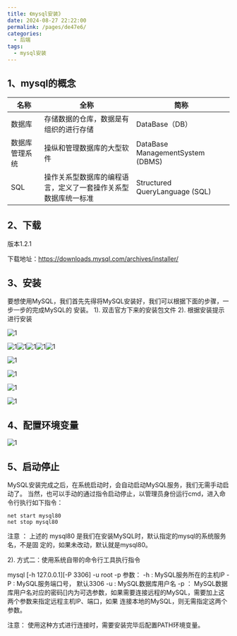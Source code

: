 ```yaml
---
title: 《mysql安装》
date: 2024-08-27 22:22:00
permalink: /pages/de47e6/
categories:
  - 后端
tags:
  - mysql安装
---
```





## 1、mysql的概念

| 名称      | 全称                              | 简称                               |
| ------- | ------------------------------- | -------------------------------- |
| 数据库     | 存储数据的仓库，数据是有组织的进行存储             | DataBase（DB）                     |
| 数据库管理系统 | 操纵和管理数据库的大型软件                   | DataBase ManagementSystem (DBMS) |
| SQL     | 操作关系型数据库的编程语言，定义了一套操作关系型数据库统一标准 | Structured QueryLanguage (SQL)   |

## 2、下载

版本1.2.1

下载地址：https://downloads.mysql.com/archives/installer/

## 3、安装

要想使用MySQL，我们首先先得将MySQL安装好，我们可以根据下面的步骤，一步一步的完成MySQL的
安装。
1). 双击官方下来的安装包文件
2). 根据安装提示进行安装

![1](./img/1.png)

![1](./img/2.png)![1](./img/3.png)![1](./img/4.png)![1](./img/5.png)![1](./img/6.png)

![1](./img/7.png)

![1](./img/8.png)

![1](./img/9.png)

![1](./img/10.png)

## 4、配置环境变量

![1](./img/11.png)

## 5、启动停止

MySQL安装完成之后，在系统启动时，会自动启动MySQL服务，我们无需手动启动了。
当然，也可以手动的通过指令启动停止，以管理员身份运行cmd，进入命令行执行如下指令：

```
net start mysql80
net stop mysql80
```

注意 ： 上述的 mysql80 是我们在安装MySQL时，默认指定的mysql的系统服务名，不是固
定的，如果未改动，默认就是mysql80。

2). 方式二：使用系统自带的命令行工具执行指令

mysql [-h 127.0.0.1][-P 3306] -u root -p
参数：
-h : MySQL服务所在的主机IP
-P : MySQL服务端口号， 默认3306
-u : MySQL数据库用户名
-p ： MySQL数据库用户名对应的密码[]内为可选参数，如果需要连接远程的MySQL，需要加上这两个参数来指定远程主机IP、端口，如果
连接本地的MySQL，则无需指定这两个参数。

注意： 使用这种方式进行连接时，需要安装完毕后配置PATH环境变量。

